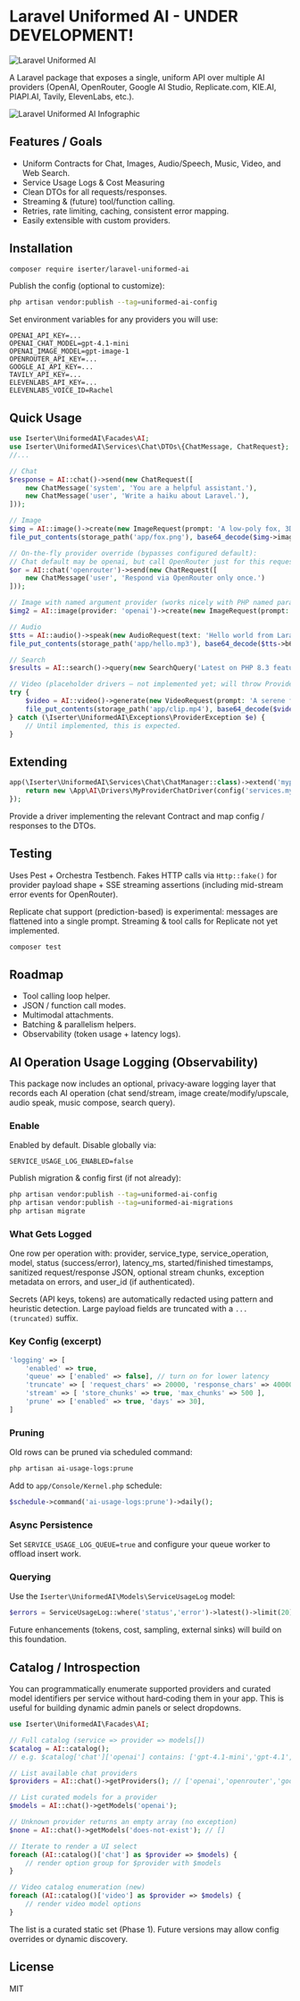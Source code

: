 # Laravel Uniformed AI - UNDER DEVELOPMENT! 
![Laravel Uniformed AI](iserter-laravel-uniformed-ai.png)

A Laravel package that exposes a single, uniform API over multiple AI providers (OpenAI, OpenRouter, Google AI Studio, Replicate.com, KIE.AI, PIAPI.AI, Tavily, ElevenLabs, etc.).

![Laravel Uniformed AI Infographic](laravel-uniformed-ai-infographic.png)


## Features / Goals

- Uniform Contracts for Chat, Images, Audio/Speech, Music, Video, and Web Search.
- Service Usage Logs & Cost Measuring
- Clean DTOs for all requests/responses.
- Streaming & (future) tool/function calling.
- Retries, rate limiting, caching, consistent error mapping.
- Easily extensible with custom providers.

## Installation

```bash
composer require iserter/laravel-uniformed-ai
```

Publish the config (optional to customize):

```bash
php artisan vendor:publish --tag=uniformed-ai-config
```

Set environment variables for any providers you will use:

```dotenv
OPENAI_API_KEY=...
OPENAI_CHAT_MODEL=gpt-4.1-mini
OPENAI_IMAGE_MODEL=gpt-image-1
OPENROUTER_API_KEY=...
GOOGLE_AI_API_KEY=...
TAVILY_API_KEY=...
ELEVENLABS_API_KEY=...
ELEVENLABS_VOICE_ID=Rachel
```

## Quick Usage

```php
use Iserter\UniformedAI\Facades\AI;
use Iserter\UniformedAI\Services\Chat\DTOs\{ChatMessage, ChatRequest};
//... 

// Chat
$response = AI::chat()->send(new ChatRequest([
    new ChatMessage('system', 'You are a helpful assistant.'),
    new ChatMessage('user', 'Write a haiku about Laravel.'),
]));

// Image
$img = AI::image()->create(new ImageRequest(prompt: 'A low-poly fox, 3D, studio light', size: '1024x1024'));
file_put_contents(storage_path('app/fox.png'), base64_decode($img->images[0]['b64']));

// On-the-fly provider override (bypasses configured default):
// Chat default may be openai, but call OpenRouter just for this request (streaming supported)
$or = AI::chat('openrouter')->send(new ChatRequest([
    new ChatMessage('user', 'Respond via OpenRouter only once.')
]));

// Image with named argument provider (works nicely with PHP named params)
$img2 = AI::image(provider: 'openai')->create(new ImageRequest(prompt: 'A serene lake at dawn'));

// Audio
$tts = AI::audio()->speak(new AudioRequest(text: 'Hello world from Laravel.', voice: 'Rachel', format: 'mp3'));
file_put_contents(storage_path('app/hello.mp3'), base64_decode($tts->b64Audio));

// Search
$results = AI::search()->query(new SearchQuery('Latest on PHP 8.3 features', maxResults: 5));

// Video (placeholder drivers – not implemented yet; will throw ProviderException for now)
try {
    $video = AI::video()->generate(new VideoRequest(prompt: 'A serene flyover of a futuristic Laravel city', durationSeconds: 8));
    file_put_contents(storage_path('app/clip.mp4'), base64_decode($video->b64Video));
} catch (\Iserter\UniformedAI\Exceptions\ProviderException $e) {
    // Until implemented, this is expected.
}
```

## Extending

```php
app(\Iserter\UniformedAI\Services\Chat\ChatManager::class)->extend('myprovider', function($app) {
    return new \App\AI\Drivers\MyProviderChatDriver(config('services.myprovider'));
});
```

Provide a driver implementing the relevant Contract and map config / responses to the DTOs.

## Testing

Uses Pest + Orchestra Testbench. Fakes HTTP calls via `Http::fake()` for provider payload shape + SSE streaming assertions (including mid-stream error events for OpenRouter).

Replicate chat support (prediction-based) is experimental: messages are flattened into a single prompt. Streaming & tool calls for Replicate not yet implemented.

```bash
composer test
```

## Roadmap

- Tool calling loop helper.
- JSON / function call modes.
- Multimodal attachments.
- Batching & parallelism helpers.
- Observability (token usage + latency logs).

## AI Operation Usage Logging (Observability)

This package now includes an optional, privacy‑aware logging layer that records each AI operation (chat send/stream, image create/modify/upscale, audio speak, music compose, search query).

### Enable
Enabled by default. Disable globally via:
```env
SERVICE_USAGE_LOG_ENABLED=false
```

Publish migration & config first (if not already):
```bash
php artisan vendor:publish --tag=uniformed-ai-config
php artisan vendor:publish --tag=uniformed-ai-migrations
php artisan migrate
```

### What Gets Logged
One row per operation with: provider, service_type, service_operation, model, status (success/error), latency_ms, started/finished timestamps, sanitized request/response JSON, optional stream chunks, exception metadata on errors, and user_id (if authenticated).

Secrets (API keys, tokens) are automatically redacted using pattern and heuristic detection. Large payload fields are truncated with a `...(truncated)` suffix.

### Key Config (excerpt)
```php
'logging' => [
    'enabled' => true,
    'queue' => ['enabled' => false], // turn on for lower latency
    'truncate' => [ 'request_chars' => 20000, 'response_chars' => 40000, 'chunk_chars' => 2000 ],
    'stream' => [ 'store_chunks' => true, 'max_chunks' => 500 ],
    'prune' => ['enabled' => true, 'days' => 30],
]
```

### Pruning
Old rows can be pruned via scheduled command:
```bash
php artisan ai-usage-logs:prune
```
Add to `app/Console/Kernel.php` schedule:
```php
$schedule->command('ai-usage-logs:prune')->daily();
```

### Async Persistence
Set `SERVICE_USAGE_LOG_QUEUE=true` and configure your queue worker to offload insert work.

### Querying
Use the `Iserter\UniformedAI\Models\ServiceUsageLog` model:
```php
$errors = ServiceUsageLog::where('status','error')->latest()->limit(20)->get();
```

Future enhancements (tokens, cost, sampling, external sinks) will build on this foundation.

## Catalog / Introspection

You can programmatically enumerate supported providers and curated model identifiers per service without hard‑coding them in your app. This is useful for building dynamic admin panels or select dropdowns.

```php
use Iserter\UniformedAI\Facades\AI;

// Full catalog (service => provider => models[])
$catalog = AI::catalog();
// e.g. $catalog['chat']['openai'] contains: ['gpt-4.1-mini','gpt-4.1','gpt-4o-mini','o3-mini']

// List available chat providers
$providers = AI::chat()->getProviders(); // ['openai','openrouter','google','kie','piapi']

// List curated models for a provider
$models = AI::chat()->getModels('openai');

// Unknown provider returns an empty array (no exception)
$none = AI::chat()->getModels('does-not-exist'); // []

// Iterate to render a UI select
foreach (AI::catalog()['chat'] as $provider => $models) {
    // render option group for $provider with $models
}

// Video catalog enumeration (new)
foreach (AI::catalog()['video'] as $provider => $models) {
    // render video model options
}
```

The list is a curated static set (Phase 1). Future versions may allow config overrides or dynamic discovery.

## License

MIT
